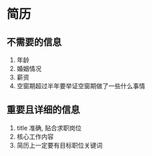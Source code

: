 # 简历

## 不需要的信息
1. 年龄
2. 婚姻情况
3. 薪资
4. 空窗期超过半年要举证空窗期做了一些什么事情

## 重要且详细的信息
1. title 准确, 贴合求职岗位
2. 核心工作内容
3. 简历上一定要有目标职位关键词